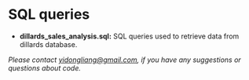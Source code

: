 # SQL queries

- **dillards_sales_analysis.sql:** SQL queries used to retrieve data from dillards database. 

*Please contact yidongliang@gmail.com, if you have any suggestions or questions about code.*
